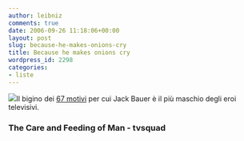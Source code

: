 ```yaml
---
author: leibniz
comments: true
date: 2006-09-26 11:18:06+00:00
layout: post
slug: because-he-makes-onions-cry
title: Because he makes onions cry
wordpress_id: 2298
categories:
- liste
---
```


![](http://www.tvsquad.com/media/2006/04/Kiefer-Sutherland.jpg)Il bigino dei [67 motivi](http://www.thecareandfeedingofman.com/2006/09/67-reasons-jack-bauer-is-a-mans-man/) per cui Jack Bauer è il più maschio degli eroi televisivi.

### The Care and Feeding of Man - tvsquad

